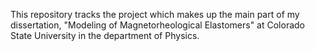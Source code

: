 This repository tracks the project which makes up the main part of my dissertation, "Modeling of Magnetorheological Elastomers" at Colorado State University in the department of Physics.
